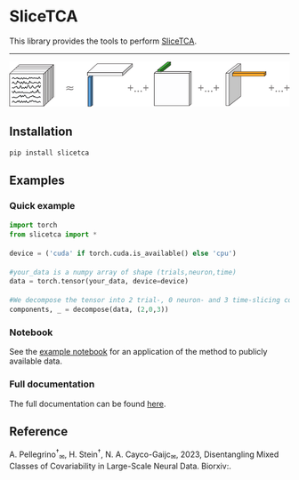 # SliceTCA

This library provides the tools to perform [SliceTCA]().

___

<p align="center">
  <img width="800" src="./img/decomposition.svg">
</p>

## Installation 

```commandline
pip install slicetca
```


## Examples

### Quick example 

```python
import torch
from slicetca import *

device = ('cuda' if torch.cuda.is_available() else 'cpu')

#your_data is a numpy array of shape (trials,neuron,time)
data = torch.tensor(your_data, device=device)

#We decompose the tensor into 2 trial-, 0 neuron- and 3 time-slicing components.
components, _ = decompose(data, (2,0,3))
```

### Notebook

See the [example notebook]() for an application of the method to publicly available data.

### Full documentation

The full documentation can be found [here]().

## Reference

A. Pellegrino<sup>†</sup><sub>✉</sub>, H. Stein<sup>†</sup>, N. A. Cayco-Gaijc<sub>✉</sub>, 2023, Disentangling Mixed Classes of Covariability in Large-Scale Neural Data. Biorxiv:.